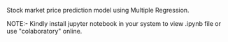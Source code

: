 Stock market price prediction model using Multiple Regression.

NOTE:- Kindly install jupyter notebook in your system to view .ipynb file or use "colaboratory" online.